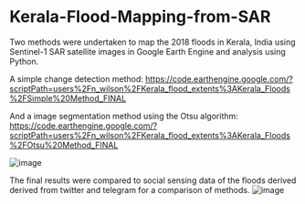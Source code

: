 # Kerala-Flood-Mapping-from-SAR

Two methods were undertaken to map the 2018 floods in Kerala, India using Sentinel-1 SAR satellite images in Google Earth Engine and analysis using Python.

A simple change detection method:
https://code.earthengine.google.com/?scriptPath=users%2Fn_wilson%2FKerala_flood_extents%3AKerala_Floods%2FSimple%20Method_FINAL

And a image segmentation method using the Otsu algorithm:  
https://code.earthengine.google.com/?scriptPath=users%2Fn_wilson%2FKerala_flood_extents%3AKerala_Floods%2FOtsu%20Method_FINAL

![image](https://user-images.githubusercontent.com/93521071/175067207-287f8071-7811-4f7c-b07c-db24cf9819e1.png)

The final results were compared to social sensing data of the floods derived derived from twitter and telegram for a comparison of methods.
![image](https://user-images.githubusercontent.com/93521071/175067690-425c33a0-6b03-475d-9e93-f235fffd738d.png)
